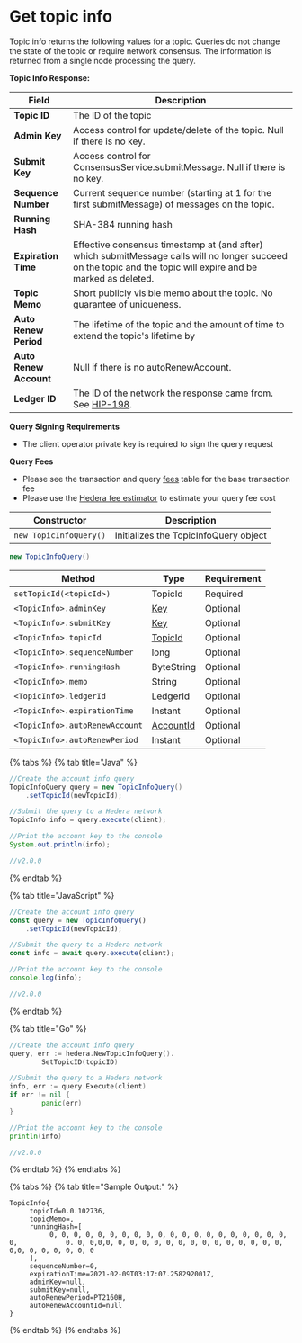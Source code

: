 # Get topic info

Topic info returns the following values for a topic. Queries do not change the state of the topic or require network consensus. The information is returned from a single node processing the query.

**Topic Info Response:**

| **Field**              | **Description**                                                                                                                                                |
| ---------------------- | -------------------------------------------------------------------------------------------------------------------------------------------------------------- |
| **Topic ID**           | The ID of the topic                                                                                                                                            |
| **Admin Key**          | Access control for update/delete of the topic. Null if there is no key.                                                                                        |
| **Submit Key**         | Access control for ConsensusService.submitMessage. Null if there is no key.                                                                                    |
| **Sequence Number**    | Current sequence number (starting at 1 for the first submitMessage) of messages on the topic.                                                                  |
| **Running Hash**       | SHA-384 running hash                                                                                                                                           |
| **Expiration Time**    | Effective consensus timestamp at (and after) which submitMessage calls will no longer succeed on the topic and the topic will expire and be marked as deleted. |
| **Topic Memo**         | Short publicly visible memo about the topic. No guarantee of uniqueness.                                                                                       |
| **Auto Renew Period**  | The lifetime of the topic and the amount of time to extend the topic's lifetime by                                                                             |
| **Auto Renew Account** | Null if there is no autoRenewAccount.                                                                                                                          |
| **Ledger ID**          | The ID of the network the response came from. See [HIP-198](https://hips.hedera.com/hip/hip-198).                                                              |

**Query Signing Requirements**

* The client operator private key is required to sign the query request

**Query Fees**

* Please see the transaction and query [fees](../../../mainnet/fees/#transaction-and-query-fees) table for the base transaction fee
* Please use the [Hedera fee estimator](https://hedera.com/fees) to estimate your query fee cost

| Constructor            | Description                           |
| ---------------------- | ------------------------------------- |
| `new TopicInfoQuery()` | Initializes the TopicInfoQuery object |

```java
new TopicInfoQuery()
```

| Method                         | Type                                           | Requirement |
| ------------------------------ | ---------------------------------------------- | ----------- |
| `setTopicId(<topicId>)`        | TopicId                                        | Required    |
| `<TopicInfo>.adminKey`         | [Key](../keys/generate-a-new-key-pair.md)      | Optional    |
| `<TopicInfo>.submitKey`        | [Key](../keys/generate-a-new-key-pair.md)      | Optional    |
| `<TopicInfo>.topicId`          | [TopicId](../specialized-types.md#topicid)     | Optional    |
| `<TopicInfo>.sequenceNumber`   | long                                           | Optional    |
| `<TopicInfo>.runningHash`      | ByteString                                     | Optional    |
| `<TopicInfo>.memo`             | String                                         | Optional    |
| `<TopicInfo>.ledgerId`         | LedgerId                                       | Optional    |
| `<TopicInfo>.expirationTime`   | Instant                                        | Optional    |
| `<TopicInfo>.autoRenewAccount` | [AccountId](../specialized-types.md#accountid) | Optional    |
| `<TopicInfo>.autoRenewPeriod`  | Instant                                        | Optional    |

{% tabs %}
{% tab title="Java" %}
```java
//Create the account info query
TopicInfoQuery query = new TopicInfoQuery()
    .setTopicId(newTopicId);

//Submit the query to a Hedera network
TopicInfo info = query.execute(client);

//Print the account key to the console
System.out.println(info);

//v2.0.0
```
{% endtab %}

{% tab title="JavaScript" %}
```javascript
//Create the account info query
const query = new TopicInfoQuery()
    .setTopicId(newTopicId);

//Submit the query to a Hedera network
const info = await query.execute(client);

//Print the account key to the console
console.log(info);

//v2.0.0
```
{% endtab %}

{% tab title="Go" %}
```go
//Create the account info query
query, err := hedera.NewTopicInfoQuery().
		SetTopicID(topicID)

//Submit the query to a Hedera network
info, err := query.Execute(client)
if err != nil {
		panic(err)
}

//Print the account key to the console
println(info)

//v2.0.0
```
{% endtab %}
{% endtabs %}

{% tabs %}
{% tab title="Sample Output:" %}
```
TopicInfo{
     topicId=0.0.102736, 
     topicMemo=, 
     runningHash=[ 
          0, 0, 0, 0, 0, 0, 0, 0, 0, 0, 0, 0, 0, 0, 0, 0, 0, 0, 0, 0, 0,            0. 0, 0,0,0, 0, 0, 0, 0, 0, 0, 0, 0, 0, 0, 0, 0, 0, 0, 0,0, 0, 0, 0, 0, 0, 0
     ], 
     sequenceNumber=0, 
     expirationTime=2021-02-09T03:17:07.258292001Z, 
     adminKey=null, 
     submitKey=null, 
     autoRenewPeriod=PT2160H, 
     autoRenewAccountId=null
}
```
{% endtab %}
{% endtabs %}
